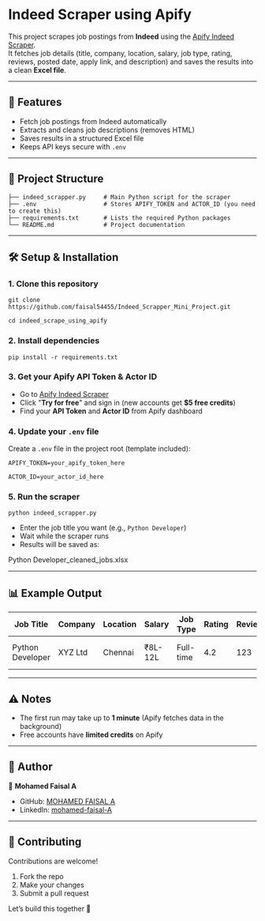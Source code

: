 # Indeed Scraper using Apify

This project scrapes job postings from **Indeed** using the [Apify Indeed Scraper](https://apify.com/misceres/indeed-scraper).  
It fetches job details (title, company, location, salary, job type, rating, reviews, posted date, apply link, and description) and saves the results into a clean **Excel file**.

---

## 🚀 Features
- Fetch job postings from Indeed automatically  
- Extracts and cleans job descriptions (removes HTML)  
- Saves results in a structured Excel file  
- Keeps API keys secure with `.env`  

---

## 📂 Project Structure
```text
├── indeed_scrapper.py     # Main Python script for the scraper
├── .env                   # Stores APIFY_TOKEN and ACTOR_ID (you need to create this)
├── requirements.txt       # Lists the required Python packages
└── README.md              # Project documentation
```

---

## 🛠️ Setup & Installation

### 1. Clone this repository
```text
git clone https://github.com/faisal54455/Indeed_Scrapper_Mini_Project.git

cd indeed_scrape_using_apify
```
### 2. Install dependencies
```text
pip install -r requirements.txt
```
### 3. Get your Apify API Token & Actor ID
- Go to [Apify Indeed Scraper](https://apify.com/misceres/indeed-scraper)  
- Click "**Try for free**" and sign in (new accounts get **$5 free credits**)  
- Find your **API Token** and **Actor ID** from Apify dashboard  

### 4. Update your `.env` file

Create a `.env` file in the project root (template included):  
```text
APIFY_TOKEN=your_apify_token_here

ACTOR_ID=your_actor_id_here
```

### 5. Run the scraper
```text
python indeed_scrapper.py
```
- Enter the job title you want (e.g., `Python Developer`)  
- Wait while the scraper runs  
- Results will be saved as:  

Python Developer_cleaned_jobs.xlsx


---

## 📊 Example Output

| Job Title        | Company | Location | Salary  | Job Type  | Rating | Reviews | Posted     | Apply Link      | Description          |
|------------------|---------|----------|---------|-----------|--------|---------|------------|-----------------|----------------------|
| Python Developer | XYZ Ltd | Chennai  | ₹8L-12L | Full-time | 4.2    | 123     | 2 days ago | apply_link_here | Job description text |

---

## ⚠️ Notes
- The first run may take up to **1 minute** (Apify fetches data in the background)  
- Free accounts have **limited credits** on Apify  

---

## 📧 Author
👤 **Mohamed Faisal A**  
- GitHub: [MOHAMED FAISAL A](https://github.com/faisal54455/Indeed_Scrapper_Mini_Project/)  
- LinkedIn: [mohamed-faisal-A](https://www.linkedin.com/in/mohamed-faisal-a-09492b2a2/)

---

## 🤝 Contributing
Contributions are welcome!  

1. Fork the repo  
2. Make your changes  
3. Submit a pull request  

Let’s build this together 🚀  


